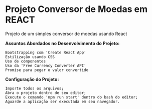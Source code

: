 # Projeto Conversor de Moedas em REACT

Projeto de um simples conversor de moedas usando React

**Assuntos Abordados no Desenvolvimento do Projeto:**

```
Bootstrapping com 'Create React App'
Estilização usando CSS
Uso de componentes
Uso da 'Free Currency Converter API'
Promise para pegar o valor convertido

```

**Configuração do Projeto:**

```
Importe todos os arquivos;
Abra o projeto dentro de seu editor;
Execute o comando 'npm run start' dentro do bash do editor;
Aguarde a aplicação ser executada em seu navegador.
```
